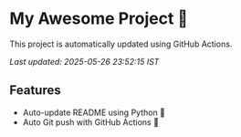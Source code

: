 # My Awesome Project 🚀

This project is automatically updated using GitHub Actions.

_Last updated: 2025-05-26 23:52:15 IST_

## Features
- Auto-update README using Python 🐍
- Auto Git push with GitHub Actions 🤖
